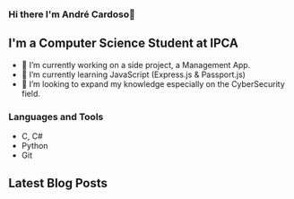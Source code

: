 ### Hi there I'm André Cardoso👋

## I'm a Computer Science Student at IPCA
- 🔭 I’m currently working on a side project, a Management App.
- 🌱 I’m currently learning JavaScript (Express.js & Passport.js)
- 👯 I’m looking to expand my knowledge especially on the CyberSecurity field.
<!-- - 🤔 I’m looking for help with ... 
- 💬 Ask me about ...
- 📫 How to reach me: ...
- 😄 Pronouns: ... 
- ⚡ Fun fact: ... -->

### Languages and Tools
- C, C#
- Python
- Git


## Latest Blog Posts

<!-- BLOG-POST-LIST:START -->
<!-- BLOG-POST-LIST:END -->


<!--
**afdcardoso/afdcardoso** is a ✨ _special_ ✨ repository because its `README.md` (this file) appears on your GitHub profile.

Here are some ideas to get you started:
-->
